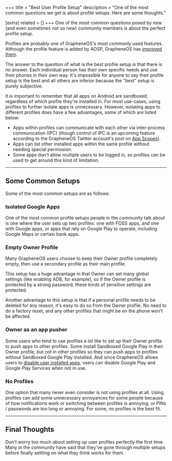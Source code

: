 +++
title = "Best User Profile Setup"
description = "One of the most common questions we get is about profile setups. Here are some thoughts."

[extra]
related = []
+++
One of the most common questions posed by new (and even sometimes not so new) community members is about the perfect profile setup.

Profiles are probably one of GrapheneOS's most commonly used features. Although the profile feature is added by AOSP, GrapheneOS has [improved them](https://grapheneos.org/features#improved-user-profiles).

The answer to the question of what is the best profile setup is that there is no answer. Each individual person has their own specific needs and use their phones in their own way. It's impossible for anyone to say their profile setup is the best and all others are inferior because the "best" setup is purely subjective.

It is important to remember that all apps on Android are sandboxed, regardless of which profile they're installed in. For most use-cases, using profiles to further isolate apps is unnecessary. However, isolating apps to different profiles does have a few advantages, some of which are listed below:

- Apps within profiles can communicate with each other via inter-process communication (IPC) (though control of IPC is an upcoming feature according to the GrapheneOS Twitter account's post on [App Scopes](https://twitter.com/GrapheneOS/status/1721270069412376933)).
- Apps can list other installed apps within the same profile without needing special permission.
- Some apps don't allow multiple users to be logged in, so profiles can be used to get around this kind of limitation.

---

## Some Common Setups

Some of the most common setups are as follows:

### Isolated Google Apps

One of the most common profile setups people in the community talk about is one where the user sets up two profiles: one with FOSS apps, and one with Google apps, or apps that rely on Google Play to operate, including Google Maps or certain bank apps.

### Empty Owner Profile

Many GrapheneOS users choose to keep their Owner profile completely empty, then use a secondary profile as their main profile.

This setup has a huge advantage in that Owner can set many global settings (like enabling ADB, for example), so if the Owner profile is protected by a strong password, these kinds of sensitive settings are protected.

Another advantage to this setup is that if a personal profile needs to be deleted for any reason, it's easy to do so from the Owner profile. No need to do a factory reset, and any other profiles that might be on the phone won't be affected.

### Owner as an app pusher

Some users who tend to use profiles a lot like to set up their Owner profile to push apps to other profiles. Some install Sandboxed Google Play in their Owner profile, but not in other profiles so they can push apps to profiles without Sandboxed Google Play installed. And since GrapheneOS allows users to [disable user installed apps](https://grapheneos.org/features#user-installed-apps-can-be-disabled), users can disable Google Play and Google Play Services when not in use.

### No Profiles

One option that many never even consider is not using profiles at all. Using profiles can add some unnecessary annoyances for some people because of how notifications work or switching between profiles is annoying, or PINs / passwords are too long or annoying. For some, no profiles is the best fit.

---

## Final Thoughts

Don't worry too much about setting up user profiles perfectly the first time. Many in the community have said that they've gone through multiple setups before finally settling on what they think works for them.